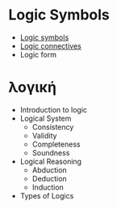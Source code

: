 # Logic Symbols

- [Logic symbols](./logic-symbols.md)
- [Logic connectives](./logic-connectives.md)
- Logic form



# λογική

- Introduction to logic
- Logical System
  - Consistency
  - Validity
  - Completeness
  - Soundness
- Logical Reasoning
  - Abduction
  - Deduction
  - Induction
- Types of Logics
